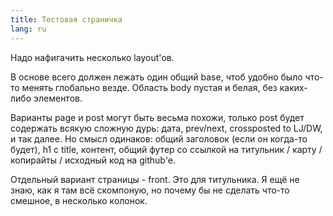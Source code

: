 ```yaml
---
title: Тестовая страничка
lang: ru
---
```


Надо нафигачить несколько layout'ов.

В основе всего должен лежать один общий base, чтоб удобно было что-то менять глобально везде. Область body пустая и белая, без каких-либо элементов.

Варианты page и post могут быть весьма похожи, только post будет содержать всякую сложную дурь: дата, prev/next, crossposted to LJ/DW, и так далее. Но смысл одинаков: общий заголовок (если он когда-то будет), h1 с title, контент, общий футер со ссылкой на титульник / карту / копирайты / исходный код на github'е.

Отдельный вариант страницы - front. Это для титульника. Я ещё не знаю, как я там всё скомпоную, но почему бы не сделать что-то смешное, в несколько колонок.


